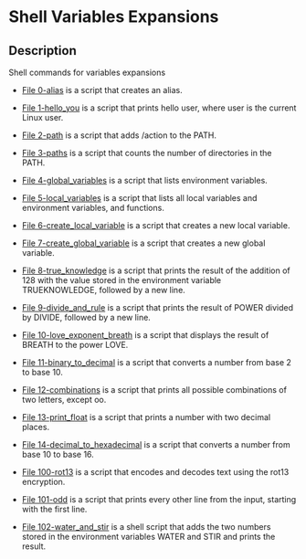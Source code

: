 # Shell Variables Expansions
## Description
Shell commands for variables expansions

- [File 0-alias](./0-alias) is a script that creates an alias.

- [File 1-hello_you](./1-hello_you) is a script that prints hello user, where user is the current Linux user.

- [File 2-path](./2-path) is a script that adds /action to the PATH.

- [File 3-paths](./3-paths) is a script that counts the number of directories in the PATH.

- [File 4-global_variables](./4-global_variables) is a script that lists environment variables.

- [File 5-local_variables](./5-local_variables) is a script that lists all local variables and environment variables, and functions.

- [File 6-create_local_variable](./6-create_local_variable) is a script that creates a new local variable.

- [File 7-create_global_variable](./7-create_global_variable) is a script that creates a new global variable.

- [File 8-true_knowledge](./8-true_knowledge) is a script that prints the result of the addition of 128 with the value stored in the environment variable TRUEKNOWLEDGE, followed by a new line.

- [File 9-divide_and_rule](./9-divide_and_rule) is a script that prints the result of POWER divided by DIVIDE, followed by a new line.

- [File 10-love_exponent_breath](./10-love_exponent_breath) is a script that displays the result of BREATH to the power LOVE.

- [File 11-binary_to_decimal](/.11-binary_to_decimal) is a script that converts a number from base 2 to base 10.

- [File 12-combinations](./12-combinations) is a script that prints all possible combinations of two letters, except oo.

- [File 13-print_float](./13-print_float) is a script that prints a number with two decimal places.

- [File 14-decimal_to_hexadecimal](./14-decimal_to_hexadecimal) is a script that converts a number from base 10 to base 16.

- [File 100-rot13](./100-rot13) is a script that encodes and decodes text using the rot13 encryption.

- [File 101-odd](./101-odd) is a script that prints every other line from the input, starting with the first line.

- [File 102-water_and_stir](./102-water_and_stir) is a shell script that adds the two numbers stored in the environment variables WATER and STIR and prints the result.
